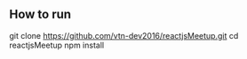 
## How to run
git clone https://github.com/vtn-dev2016/reactjsMeetup.git
cd reactjsMeetup
npm install
